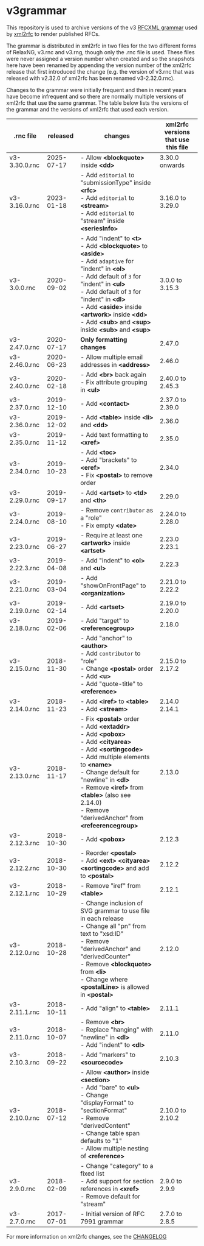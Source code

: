 # v3grammar
This repository is used to archive versions of the v3 [RFCXML grammar](https://authors.ietf.org/en/rfcxml-vocabulary) used by [xml2rfc](https://github.com/ietf-tools/xml2rfc/) to render published RFCs.

The grammar is distributed in xml2rfc in two files for the two different forms of RelaxNG, v3.rnc and v3.rng, though only the .rnc file is used. These files were never assigned a version number when created and so the snapshots here have been renamed by appending the version number of the xml2rfc release that first introduced the change (e.g. the version of v3.rnc that was released with v2.32.0 of xml2rfc has been renamed v3-2.32.0.rnc).

Changes to the grammar were initially frequent and then in recent years have become infrequent and so there are normally multiple versions of xml2rfc that use the same grammar.  The table below lists the versions of the grammar and the versions of xml2rfc that used each version.

| .rnc file | released | changes                             | xml2rfc versions that use this file |
| --------- | -------- | ----------------------------------- | --------------- |
| v3-3.30.0.rnc | 2025-07-17 | - Allow **\<blockquote>** inside **\<dd>** | 3.30.0 onwards
| v3-3.16.0.rnc | 2023-01-18 | - Add ```editorial``` to "submissionType" inside **\<rfc>**<br> - Add ```editorial``` to **\<stream>**<br> - Add ```editorial``` to "stream" inside **\<seriesInfo>** |  3.16.0 to 3.29.0 |
| v3-3.0.0.rnc | 2020-09-02 | - Add "indent" to **\<t>**<br> - Add **\<blockquote>** to **\<aside>**<br> - Add ```adaptive``` for "indent" in **\<ol>**<br> - Add default of ```3``` for "indent" in **\<ul>**<br> - Add default of ```3``` for "indent" in **\<dl>**<br> - Add **\<aside>** inside **\<artwork>** inside **\<dd>**<br> - Add **\<sub>** and **\<sup>** inside **\<sub>** and **\<sup>** | 3.0.0 to 3.15.3 |
| v3-2.47.0.rnc | 2020-07-17 | **Only formatting changes** |  2.47.0 |
| v3-2.46.0.rnc | 2020-06-23 | - Allow multiple email addresses in **\<address>** | 2.46.0 |
| v3-2.40.0.rnc | 2020-02-18 | - Add **\<br>** back again<br> - Fix attribute grouping in **\<ul>** |  2.40.0 to 2.45.3 |
| v3-2.37.0.rnc | 2019-12-10 | - Add **\<contact>** | 2.37.0 to 2.39.0 |
| v3-2.36.0.rnc | 2019-12-02 | - Add **\<table>** inside **\<li>** and **\<dd>** | 2.36.0 |
| v3-2.35.0.rnc | 2019-11-12 | - Add text formatting to **\<xref>** | 2.35.0 |
| v3-2.34.0.rnc | 2019-10-23 | - Add **\<toc>**<br>  - Add "brackets" to **\<eref>**<br> - Fix **\<postal>** to remove order | 2.34.0 |
| v3-2.29.0.rnc | 2019-09-17 | - Add **\<artset>** to **\<td>** and **\<th>** | 2.29.0 |
| v3-2.24.0.rnc | 2019-08-10 | - Remove ```contributor``` as a "role"<br> - Fix empty **\<date>** | 2.24.0 to 2.28.0|
| v3-2.23.0.rnc | 2019-06-27 | - Require at least one **\<artwork>** inside **\<artset>** | 2.23.0 2.23.1 |
| v3-2.22.3.rnc | 2019-04-08 | - Add "indent" to **\<ol>** and **\<ul>** | 2.22.3 |
| v3-2.21.0.rnc | 2019-03-04 | - Add "showOnFrontPage" to **\<organization>** | 2.21.0 to 2.22.2 |
| v3-2.19.0.rnc | 2019-02-14 | - Add **\<artset>** | 2.19.0 to 2.20.0 |
| v3-2.18.0.rnc | 2019-02-06 | - Add "target" to **\<referencegroup>** | 2.18.0 |
| v3-2.15.0.rnc | 2018-11-30 | - Add "anchor" to **\<author>**<br> - Add ```contributor``` to "role"<br> - Change **\<postal>** order<br> - Add **\<u>**<br> - Add "quote-title" to **\<reference>**| 2.15.0 to 2.17.2 |
| v3-2.14.0.rnc | 2018-11-23 | - Add **\<iref>** to **\<table>**<br> - Add **\<stream>** | 2.14.0 2.14.1 |
| v3-2.13.0.rnc | 2018-11-17 | - Fix **\<postal>** order<br> - Add **\<extaddr>**<br> - Add **\<pobox>**<br> - Add **\<cityarea>**<br> - Add **\<sortingcode>**<br> - Add multiple elements to **\<name>**<br> - Change default for "newline" in **\<dl>**<br> - Remove **\<iref>** from **\<table>** (also see 2.14.0)<br> - Remove "derivedAnchor" from **\<refeerencegroup>** | 2.13.0 |
| v3-2.12.3.rnc | 2018-10-30 | - Add **\<pobox>**| 2.12.3 |
| v3-2.12.2.rnc | 2018-10-30 | - Reorder **\<postal>**<br> - Add **\<ext>** **\<cityarea>** **\<sortingcode>** and add to **\<postal>** | 2.12.2 |
| v3-2.12.1.rnc | 2018-10-29 | - Remove "iref" from **\<table>** | 2.12.1 |
| v3-2.12.0.rnc | 2018-10-28 | - Change inclusion of SVG grammar to use file in each release<br> - Change all "pn" from text to "xsd:ID"<br> - Remove "derivedAnchor" and "derivedCounter"<br> - Remove **\<blockquote>** from **\<li>**<br> - Change where **\<postalLine>** is allowed in **\<postal>**| 2.12.0 | 
| v3-2.11.1.rnc | 2018-10-11 | - Add "align" to **\<table>** | 2.11.1 |
| v3-2.11.0.rnc | 2018-10-07 | - Remove **\<br>**<br> - Replace "hanging" with "newline" in **\<dl>**<br> - Add "indent" to **\<dl>**| 2.11.0|
| v3-2.10.3.rnc | 2018-09-22 | - Add "markers" to **\<sourcecode>** | 2.10.3|
| v3-2.10.0.rnc | 2018-07-12 | - Allow **\<author>** inside **\<section>**<br> - Add "bare" to **\<ul>**<br> - Change "displayFormat" to "sectionFormat"<br> - Remove "derivedContent"<br> - Change table span defaults to "1"<br> - Allow multiple nesting of **\<reference>** | 2.10.0 to 2.10.2|
| v3-2.9.0.rnc | 2018-02-09 | - Change "category" to a fixed list<br> - Add support for section references in **\<xref>**<br> - Remove default for "stream"| 2.9.0 to 2.9.9|
| v3-2.7.0.rnc | 2017-07-01 | - Initial version of RFC 7991 grammar | 2.7.0 to 2.8.5|

For more information on xml2rfc changes, see the [CHANGELOG](https://github.com/ietf-tools/xml2rfc/blob/main/CHANGELOG.md)